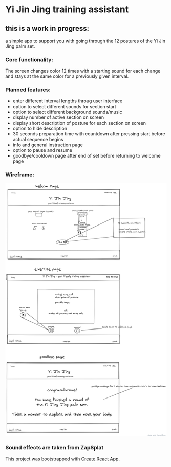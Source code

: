 # Yi Jin Jing training assistant

## this is a work in progress:

a simple app to support you with going through the 12 postures of the Yi Jin Jing palm set.

### Core functionality:

The screen changes color 12 times with a starting sound for each change and stays at the same color for a previously given interval.

### Planned features:

-   enter different interval lengths throug user interface
-   option to select different sounds for section start
-   option to select different background sounds/music
-   display number of active section on screen
-   display short description of posture for each section on screen
-   option to hide description
-   30 seconds preparation time with countdown after pressing start before actual sequence begins
-   info and general instruction page
-   option to pause and resume
-   goodbye/cooldown page after end of set before returning to welcome page

### Wireframe:

![wireframe](public/images/yijinjing-assistant-wireframe.png)

### Sound effects are taken from ZapSplat

This project was bootstrapped with [Create React App](https://github.com/facebook/create-react-app).
